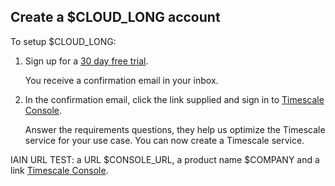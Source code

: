 ## Create a $CLOUD_LONG account

<Procedure>

To setup $CLOUD_LONG:

1.  Sign up for a [30 day free trial][sign-up].

    You receive a confirmation email in your inbox.
1.  In the confirmation email, click the link supplied and sign in to [Timescale Console][sign-up].

    Answer the requirements questions, they help us optimize the Timescale service for your use case. You can now create a Timescale service.

IAIN URL TEST: a URL $CONSOLE_URL, a product name $COMPANY and a link [Timescale Console]( $CONSOLE_URL ).


</Procedure>

[sign-up]: https://console.cloud.timescale.com/signup

